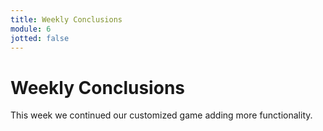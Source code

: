 ```yaml
---
title: Weekly Conclusions
module: 6
jotted: false
---
```


# Weekly Conclusions

This week we continued our customized game adding more functionality.